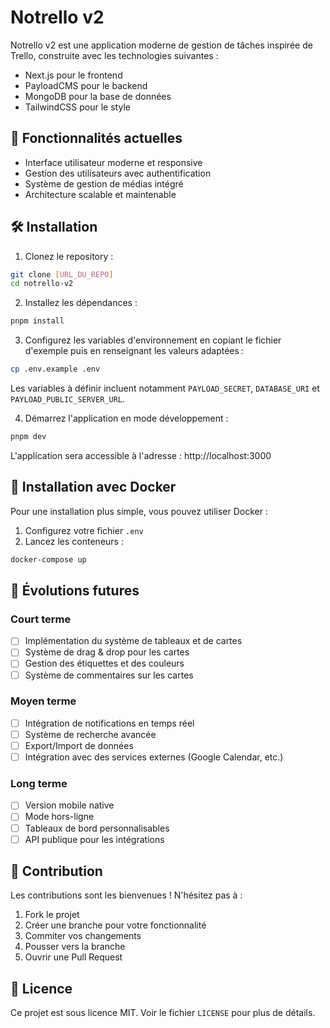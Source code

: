 # Notrello v2

Notrello v2 est une application moderne de gestion de tâches inspirée de Trello, construite avec les technologies suivantes :

- Next.js pour le frontend
- PayloadCMS pour le backend
- MongoDB pour la base de données
- TailwindCSS pour le style

## 🚀 Fonctionnalités actuelles

- Interface utilisateur moderne et responsive
- Gestion des utilisateurs avec authentification
- Système de gestion de médias intégré
- Architecture scalable et maintenable

## 🛠️ Installation

1. Clonez le repository :

```bash
git clone [URL_DU_REPO]
cd notrello-v2
```

2. Installez les dépendances :

```bash
pnpm install
```

3. Configurez les variables d'environnement en copiant le fichier d'exemple puis
   en renseignant les valeurs adaptées :

```bash
cp .env.example .env
```

Les variables à définir incluent notamment `PAYLOAD_SECRET`, `DATABASE_URI` et
`PAYLOAD_PUBLIC_SERVER_URL`.

4. Démarrez l'application en mode développement :

```bash
pnpm dev
```

L'application sera accessible à l'adresse : http://localhost:3000

## 🐳 Installation avec Docker

Pour une installation plus simple, vous pouvez utiliser Docker :

1. Configurez votre fichier `.env`
2. Lancez les conteneurs :

```bash
docker-compose up
```

## 🔮 Évolutions futures

### Court terme

- [ ] Implémentation du système de tableaux et de cartes
- [ ] Système de drag & drop pour les cartes
- [ ] Gestion des étiquettes et des couleurs
- [ ] Système de commentaires sur les cartes

### Moyen terme

- [ ] Intégration de notifications en temps réel
- [ ] Système de recherche avancée
- [ ] Export/Import de données
- [ ] Intégration avec des services externes (Google Calendar, etc.)

### Long terme

- [ ] Version mobile native
- [ ] Mode hors-ligne
- [ ] Tableaux de bord personnalisables
- [ ] API publique pour les intégrations

## 🤝 Contribution

Les contributions sont les bienvenues ! N'hésitez pas à :

1. Fork le projet
2. Créer une branche pour votre fonctionnalité
3. Commiter vos changements
4. Pousser vers la branche
5. Ouvrir une Pull Request

## 📝 Licence

Ce projet est sous licence MIT. Voir le fichier `LICENSE` pour plus de détails.
